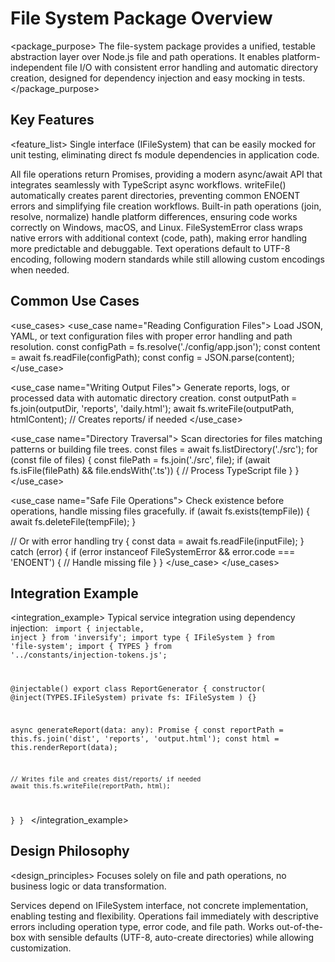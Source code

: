 # File System Package Overview

<package_purpose>
The file-system package provides a unified, testable abstraction layer over Node.js file and path operations. It enables platform-independent file I/O with consistent error handling and automatic directory creation, designed for dependency injection and easy mocking in tests.
</package_purpose>

## Key Features

<feature_list>
<feature name="Testable Abstraction">
Single interface (IFileSystem) that can be easily mocked for unit testing, eliminating direct fs module dependencies in application code.
</feature>

<feature name="Async-First Design">
All file operations return Promises, providing a modern async/await API that integrates seamlessly with TypeScript async workflows.
</feature>

<feature name="Automatic Directory Creation">
writeFile() automatically creates parent directories, preventing common ENOENT errors and simplifying file creation workflows.
</feature>

<feature name="Platform-Independent Paths">
Built-in path operations (join, resolve, normalize) handle platform differences, ensuring code works correctly on Windows, macOS, and Linux.
</feature>

<feature name="Consistent Error Handling">
FileSystemError class wraps native errors with additional context (code, path), making error handling more predictable and debuggable.
</feature>

<feature name="UTF-8 Default">
Text operations default to UTF-8 encoding, following modern standards while still allowing custom encodings when needed.
</feature>
</feature_list>

## Common Use Cases

<use_cases>
<use_case name="Reading Configuration Files">
<description>
Load JSON, YAML, or text configuration files with proper error handling and path resolution.
</description>
<example>
const configPath = fs.resolve('./config/app.json');
const content = await fs.readFile(configPath);
const config = JSON.parse(content);
</example>
</use_case>

<use_case name="Writing Output Files">
<description>
Generate reports, logs, or processed data with automatic directory creation.
</description>
<example>
const outputPath = fs.join(outputDir, 'reports', 'daily.html');
await fs.writeFile(outputPath, htmlContent); // Creates reports/ if needed
</example>
</use_case>

<use_case name="Directory Traversal">
<description>
Scan directories for files matching patterns or building file trees.
</description>
<example>
const files = await fs.listDirectory('./src');
for (const file of files) {
  const filePath = fs.join('./src', file);
  if (await fs.isFile(filePath) && file.endsWith('.ts')) {
    // Process TypeScript file
  }
}
</example>
</use_case>

<use_case name="Safe File Operations">
<description>
Check existence before operations, handle missing files gracefully.
</description>
<example>
if (await fs.exists(tempFile)) {
  await fs.deleteFile(tempFile);
}

// Or with error handling
try {
  const data = await fs.readFile(inputFile);
} catch (error) {
  if (error instanceof FileSystemError && error.code === 'ENOENT') {
    // Handle missing file
  }
}
</example>
</use_case>
</use_cases>

## Integration Example

<integration_example>
<description>
Typical service integration using dependency injection:
</description>
<code>
import { injectable, inject } from 'inversify';
import type { IFileSystem } from 'file-system';
import { TYPES } from '../constants/injection-tokens.js';

@injectable()
export class ReportGenerator {
  constructor(
    @inject(TYPES.IFileSystem) private fs: IFileSystem
  ) {}

  async generateReport(data: any): Promise<void> {
    const reportPath = this.fs.join('dist', 'reports', 'output.html');
    const html = this.renderReport(data);
    
    // Writes file and creates dist/reports/ if needed
    await this.fs.writeFile(reportPath, html);
  }
}
</code>
</integration_example>

## Design Philosophy

<design_principles>
<principle name="Single Responsibility">
Focuses solely on file and path operations, no business logic or data transformation.
</principle>

<principle name="Dependency Inversion">
Services depend on IFileSystem interface, not concrete implementation, enabling testing and flexibility.
</principle>

<principle name="Fail-Fast with Context">
Operations fail immediately with descriptive errors including operation type, error code, and file path.
</principle>

<principle name="Zero Configuration">
Works out-of-the-box with sensible defaults (UTF-8, auto-create directories) while allowing customization.
</principle>
</design_principles>